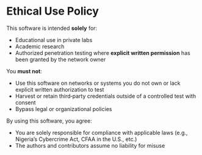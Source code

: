 # Ethical Use Policy

This software is intended **solely** for:
- Educational use in private labs
- Academic research
- Authorized penetration testing where **explicit written permission** has been granted by the network owner

You **must not**:
- Use this software on networks or systems you do not own or lack explicit written authorization to test
- Harvest or retain third‑party credentials outside of a controlled test with consent
- Bypass legal or organizational policies

By using this software, you agree:
- You are solely responsible for compliance with applicable laws (e.g., Nigeria’s Cybercrime Act, CFAA in the U.S., etc.)
- The authors and contributors assume no liability for misuse
